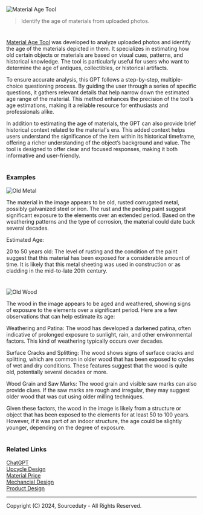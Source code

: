 ![Material Age Tool](https://github.com/user-attachments/assets/9116ed27-914c-4185-b17b-859b599eec33)

> Identify the age of materials from uploaded photos.

#

[Material Age Tool](https://chatgpt.com/g/g-kGHAa29PA-material-age-tool) was developed to analyze uploaded photos and identify the age of the materials depicted in them. It specializes in estimating how old certain objects or materials are based on visual cues, patterns, and historical knowledge. The tool is particularly useful for users who want to determine the age of antiques, collectibles, or historical artifacts.

To ensure accurate analysis, this GPT follows a step-by-step, multiple-choice questioning process. By guiding the user through a series of specific questions, it gathers relevant details that help narrow down the estimated age range of the material. This method enhances the precision of the tool’s age estimations, making it a reliable resource for enthusiasts and professionals alike.

In addition to estimating the age of materials, the GPT can also provide brief historical context related to the material's era. This added context helps users understand the significance of the item within its historical timeframe, offering a richer understanding of the object’s background and value. The tool is designed to offer clear and focused responses, making it both informative and user-friendly.

#
### Examples

![Old Metal](https://github.com/user-attachments/assets/a8c2572b-b742-465e-9af0-649bcf5cbde4)

The material in the image appears to be old, rusted corrugated metal, possibly galvanized steel or iron. The rust and the peeling paint suggest significant exposure to the elements over an extended period. Based on the weathering patterns and the type of corrosion, the material could date back several decades.

Estimated Age:

20 to 50 years old: The level of rusting and the condition of the paint suggest that this material has been exposed for a considerable amount of time. It is likely that this metal sheeting was used in construction or as cladding in the mid-to-late 20th century.

#

![Old Wood](https://github.com/user-attachments/assets/5067a7fb-ed06-465b-a2de-a8f7d09191f5)

The wood in the image appears to be aged and weathered, showing signs of exposure to the elements over a significant period. Here are a few observations that can help estimate its age:

Weathering and Patina: The wood has developed a darkened patina, often indicative of prolonged exposure to sunlight, rain, and other environmental factors. This kind of weathering typically occurs over decades.

Surface Cracks and Splitting: The wood shows signs of surface cracks and splitting, which are common in older wood that has been exposed to cycles of wet and dry conditions. These features suggest that the wood is quite old, potentially several decades or more.

Wood Grain and Saw Marks: The wood grain and visible saw marks can also provide clues. If the saw marks are rough and irregular, they may suggest older wood that was cut using older milling techniques.

Given these factors, the wood in the image is likely from a structure or object that has been exposed to the elements for at least 50 to 100 years. However, if it was part of an indoor structure, the age could be slightly younger, depending on the degree of exposure.

#
### Related Links

[ChatGPT](https://github.com/sourceduty/ChatGPT)
<br>
[Upcycle Design](https://github.com/sourceduty/Upcycle_Design)
<br>
[Material Price](https://github.com/sourceduty/Material_Price)
<br>
[Mechancial Design](https://github.com/sourceduty/Mechanical_Design)
<br>
[Product Design](https://github.com/sourceduty/Product_Design)

***
Copyright (C) 2024, Sourceduty - All Rights Reserved.
